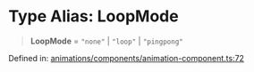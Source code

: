 # Type Alias: LoopMode

> **LoopMode** = `"none"` \| `"loop"` \| `"pingpong"`

Defined in: [animations/components/animation-component.ts:72](https://github.com/Forge-Game-Engine/Forge/blob/5b90130e2e0c679482e3bd31c32cbea9b4cffce1/src/animations/components/animation-component.ts#L72)
